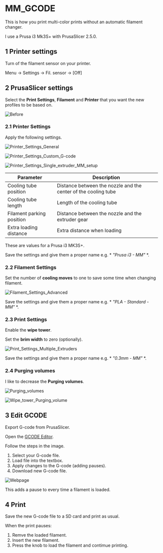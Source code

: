 # MM_GCODE

This is how you print multi-color prints without an automatic filament changer.

I use a Prusa i3 Mk3S+ with PrusaSlicer 2.5.0.

## 1 Printer settings

Turn of the filament sensor on your printer.

Menu -> Settings -> Fil. sensor -> [Off]

## 2 PrusaSlicer settings

Select the **Print Settings**, **Filament** and **Printer** that you want the new profiles to be based on.

![Before](https://user-images.githubusercontent.com/71500391/227737885-51774879-1ed2-42fc-b0ca-dfc7285b26a1.jpg)

### 2.1 Printer Settings

Apply the following settings.

![Printer_Settings_General](https://user-images.githubusercontent.com/71500391/227709417-6e402787-df2d-42ba-92cf-1a52b5e91934.jpg)

![Printer_Settings_Custom_G-code](https://user-images.githubusercontent.com/71500391/227722368-93772a4b-0c29-43a8-af59-026e0be51057.jpg)

![Printer_Settings_Single_extruder_MM_setup](https://user-images.githubusercontent.com/71500391/227709421-16a973a2-9c48-459f-9f8e-43d224922f0c.jpg)

| Parameter    | Description |
|---------------------------|-----------------------------------------------------------------|
| Cooling tube position     | Distance between the nozzle and the center of the cooling tube  |
| Cooling tube length       | Length of the cooling tube                                      |
| Filament parking position | Distance between the nozzle and the extruder gear               |
| Extra loading distance    | Extra distance when loading                                     |

These are values for a Prusa i3 MK3S+.

Save the settings and give them a proper name e.g. * *"Prusa i3 - MM"* *.

### 2.2 Filament Settings

Set the number of **cooling moves** to one to save some time when changing filament.

![Filament_Settings_Advanced](https://user-images.githubusercontent.com/71500391/227709424-c2be0685-fb07-46f0-8ebf-758213c5f8c9.jpg)

Save the settings and give them a proper name e.g. * *"PLA - Standard - MM"* *.

### 2.3 Print Settings

Enable the **wipe tower**.

Set the **brim width** to zero (optionally).

![Print_Settings_Multiple_Extruders](https://user-images.githubusercontent.com/71500391/227709430-fad606d9-d1a2-4a37-895d-4b01bc57eac9.jpg)

Save the settings and give them a proper name e.g. * *"0.3mm - MM"* *.

### 2.4 Purging volumes

I like to decrease the **Purging volumes**.

![Purging_volumes](https://user-images.githubusercontent.com/71500391/227714090-ff16dcd9-2dd5-49d7-bfa2-5c223859eb3b.png)

![Wipe_tower_Purging_volume](https://user-images.githubusercontent.com/71500391/227714049-1e14c109-95c7-41c8-bf69-9d80a2d3f3c5.jpg)

## 3 Edit GCODE

Export G-code from PrusaSlicer.

Open the [GCODE Editor](https://dave2ooo.github.io/MM_GCODE/).

Follow the steps in the image.
1. Select your G-code file.
2. Load file into the textbox.
3. Apply changes to the G-code (adding pauses).
4. Download new G-code file.

![Webpage](https://user-images.githubusercontent.com/71500391/227739678-4bbb0aee-7574-4e4a-a0a1-d39bd8da92a9.png)

This adds a pause to every time a filament is loaded.

## 4 Print

Save the new G-code file to a SD card and print as usual.

When the print pauses:
1. Remve the loaded filament.
2. Insert the new filament.
3. Press the knob to load the filament and contimue printing.

